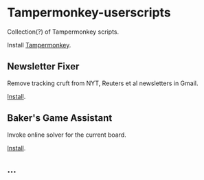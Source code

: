 # Tampermonkey-userscripts
Collection(?) of Tampermonkey scripts.

Install [Tampermonkey](https://www.tampermonkey.net/).

## Newsletter Fixer
Remove tracking cruft from NYT, Reuters et al newsletters in Gmail.

[Install](https://github.com/gerchikov/Tampermonkey-userscripts/raw/main/newsletter-fixer.user.js).

## Baker's Game Assistant
Invoke online solver for the current board.

[Install](https://github.com/gerchikov/Tampermonkey-userscripts/raw/main/bakers-game-assistant.user.js).

## ...
